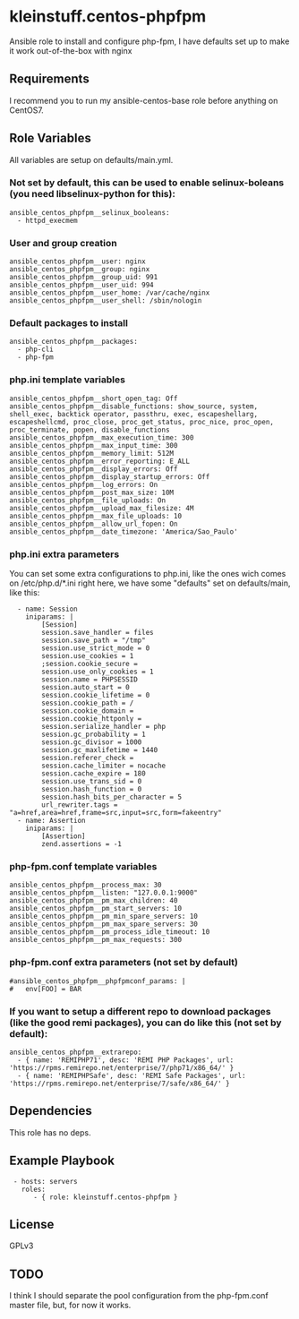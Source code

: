 kleinstuff.centos-phpfpm
========================

Ansible role to install and configure php-fpm, I have defaults set up to make it work out-of-the-box with nginx

Requirements
------------

I recommend you to run my ansible-centos-base role before anything on CentOS7.

Role Variables
--------------

All variables are setup on defaults/main.yml.

### Not set by default, this can be used to enable selinux-boleans (you need libselinux-python for this):
    ansible_centos_phpfpm__selinux_booleans:
      - httpd_execmem

### User and group creation
    ansible_centos_phpfpm__user: nginx
    ansible_centos_phpfpm__group: nginx
    ansible_centos_phpfpm__group_uid: 991
    ansible_centos_phpfpm__user_uid: 994
    ansible_centos_phpfpm__user_home: /var/cache/nginx
    ansible_centos_phpfpm__user_shell: /sbin/nologin


### Default packages to install
    ansible_centos_phpfpm__packages:
      - php-cli
      - php-fpm

### php.ini template variables
    ansible_centos_phpfpm__short_open_tag: Off
    ansible_centos_phpfpm__disable_functions: show_source, system, shell_exec, backtick operator, passthru, exec, escapeshellarg, escapeshellcmd, proc_close, proc_get_status, proc_nice, proc_open, proc_terminate, popen, disable_functions
    ansible_centos_phpfpm__max_execution_time: 300
    ansible_centos_phpfpm__max_input_time: 300
    ansible_centos_phpfpm__memory_limit: 512M
    ansible_centos_phpfpm__error_reporting: E_ALL
    ansible_centos_phpfpm__display_errors: Off
    ansible_centos_phpfpm__display_startup_errors: Off
    ansible_centos_phpfpm__log_errors: On
    ansible_centos_phpfpm__post_max_size: 10M
    ansible_centos_phpfpm__file_uploads: On
    ansible_centos_phpfpm__upload_max_filesize: 4M
    ansible_centos_phpfpm__max_file_uploads: 10
    ansible_centos_phpfpm__allow_url_fopen: On
    ansible_centos_phpfpm__date_timezone: 'America/Sao_Paulo'

### php.ini extra parameters 
You can set some extra configurations to php.ini, like the ones wich comes on /etc/php.d/\*.ini right here, we have some "defaults" set on defaults/main, like this:<enter>

      - name: Session
        iniparams: |
            [Session]
            session.save_handler = files
            session.save_path = "/tmp"
            session.use_strict_mode = 0
            session.use_cookies = 1
            ;session.cookie_secure =
            session.use_only_cookies = 1
            session.name = PHPSESSID
            session.auto_start = 0
            session.cookie_lifetime = 0
            session.cookie_path = /
            session.cookie_domain =
            session.cookie_httponly =
            session.serialize_handler = php
            session.gc_probability = 1
            session.gc_divisor = 1000
            session.gc_maxlifetime = 1440
            session.referer_check =
            session.cache_limiter = nocache
            session.cache_expire = 180
            session.use_trans_sid = 0
            session.hash_function = 0
            session.hash_bits_per_character = 5
            url_rewriter.tags = "a=href,area=href,frame=src,input=src,form=fakeentry"
      - name: Assertion
        iniparams: |
            [Assertion]
            zend.assertions = -1

### php-fpm.conf template variables
    ansible_centos_phpfpm__process_max: 30
    ansible_centos_phpfpm__listen: "127.0.0.1:9000"
    ansible_centos_phpfpm__pm_max_children: 40
    ansible_centos_phpfpm__pm_start_servers: 10
    ansible_centos_phpfpm__pm_min_spare_servers: 10
    ansible_centos_phpfpm__pm_max_spare_servers: 30
    ansible_centos_phpfpm__pm_process_idle_timeout: 10
    ansible_centos_phpfpm__pm_max_requests: 300

### php-fpm.conf extra parameters (not set by default)
    #ansible_centos_phpfpm__phpfpmconf_params: |
    #   env[FOO] = BAR
    
### If you want to setup a different repo to download packages (like the good remi packages), you can do like this (not set by default):
    ansible_centos_phpfpm__extrarepo:
      - { name: 'REMIPHP71', desc: 'REMI PHP Packages', url: 'https://rpms.remirepo.net/enterprise/7/php71/x86_64/' }
      - { name: 'REMIPHPSafe', desc: 'REMI Safe Packages', url: 'https://rpms.remirepo.net/enterprise/7/safe/x86_64/' }


Dependencies
------------

This role has no deps.

Example Playbook
----------------

     - hosts: servers
       roles:
          - { role: kleinstuff.centos-phpfpm }

License
-------

GPLv3

TODO
-----
I think I should separate the pool configuration from the php-fpm.conf master file, but, for now it works.
